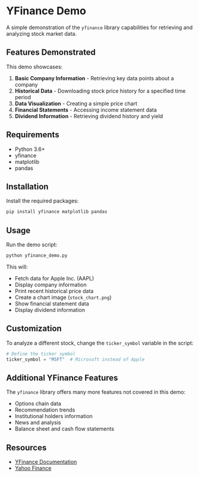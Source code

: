 # YFinance Demo

A simple demonstration of the `yfinance` library capabilities for retrieving and analyzing stock market data.

## Features Demonstrated

This demo showcases:

1. **Basic Company Information** - Retrieving key data points about a company
2. **Historical Data** - Downloading stock price history for a specified time period
3. **Data Visualization** - Creating a simple price chart
4. **Financial Statements** - Accessing income statement data
5. **Dividend Information** - Retrieving dividend history and yield

## Requirements

- Python 3.6+
- yfinance
- matplotlib
- pandas

## Installation

Install the required packages:

```bash
pip install yfinance matplotlib pandas
```

## Usage

Run the demo script:

```bash
python yfinance_demo.py
```

This will:
- Fetch data for Apple Inc. (AAPL)
- Display company information
- Print recent historical price data
- Create a chart image (`stock_chart.png`)
- Show financial statement data
- Display dividend information

## Customization

To analyze a different stock, change the `ticker_symbol` variable in the script:

```python
# Define the ticker symbol
ticker_symbol = "MSFT"  # Microsoft instead of Apple
```

## Additional YFinance Features

The `yfinance` library offers many more features not covered in this demo:

- Options chain data
- Recommendation trends
- Institutional holders information
- News and analysis
- Balance sheet and cash flow statements

## Resources

- [YFinance Documentation](https://github.com/ranaroussi/yfinance)
- [Yahoo Finance](https://finance.yahoo.com/) 